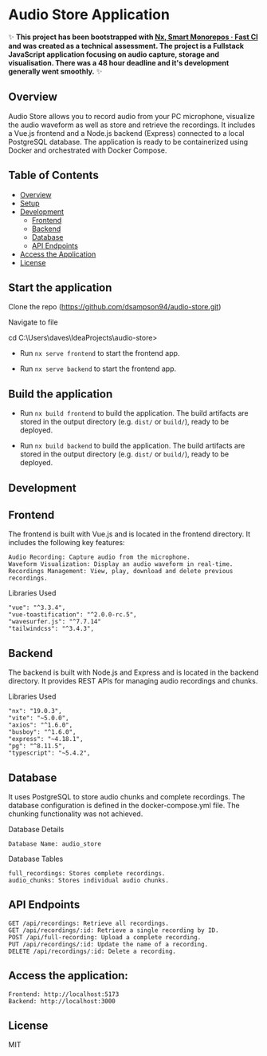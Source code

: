 # Audio Store Application

✨ **This project has been bootstrapped with [Nx, Smart Monorepos · Fast CI](https://nx.dev) and was created as a technical assessment. The project is a Fullstack JavaScript application focusing on audio capture, storage and visualisation. There was a 48 hour deadline and it's development generally went smoothly.** ✨

## Overview

Audio Store allows you to record audio from your PC microphone, visualize the audio waveform as well as store and retrieve the recordings. It includes a Vue.js frontend and a Node.js backend (Express) connected to a local PostgreSQL database. The application is ready to be containerized using Docker and orchestrated with Docker Compose.

## Table of Contents

- [Overview](#overview)
- [Setup](#start-the-application)
- [Development](#development)
  - [Frontend](#frontend)
  - [Backend](#backend)
  - [Database](#database)
  - [API Endpoints](#api-endpoints)
- [Access the Application](#access-the-application)
- [License](#license)

## Start the application

Clone the repo (https://github.com/dsampson94/audio-store.git)

Navigate to file

cd C:\Users\daves\IdeaProjects\audio-store>

- Run `nx serve frontend` to start the frontend app.

- Run `nx serve backend` to start the frontend app.

## Build the application

- Run `nx build frontend` to build the application. The build artifacts are stored in the output directory (e.g. `dist/` or `build/`), ready to be deployed.

- Run `nx build backend` to build the application. The build artifacts are stored in the output directory (e.g. `dist/` or `build/`), ready to be deployed.

## Development

## Frontend

The frontend is built with Vue.js and is located in the frontend directory. It includes the following key features:

    Audio Recording: Capture audio from the microphone.
    Waveform Visualization: Display an audio waveform in real-time.
    Recordings Management: View, play, download and delete previous recordings.

Libraries Used

    "vue": "^3.3.4",
    "vue-toastification": "^2.0.0-rc.5",
    "wavesurfer.js": "^7.7.14"
    "tailwindcss": "^3.4.3",

## Backend

The backend is built with Node.js and Express and is located in the backend directory. It provides REST APIs for managing audio recordings and chunks.

Libraries Used

    "nx": "19.0.3",  
    "vite": "~5.0.0",
    "axios": "^1.6.0",
    "busboy": "^1.6.0",
    "express": "~4.18.1",
    "pg": "^8.11.5",
    "typescript": "~5.4.2",

## Database

It uses PostgreSQL to store audio chunks and complete recordings. The database configuration is defined in the docker-compose.yml file. The chunking functionality was not achieved.

Database Details

    Database Name: audio_store

Database Tables

    full_recordings: Stores complete recordings.
    audio_chunks: Stores individual audio chunks.

## API Endpoints

    GET /api/recordings: Retrieve all recordings.
    GET /api/recordings/:id: Retrieve a single recording by ID.
    POST /api/full-recording: Upload a complete recording.
    PUT /api/recordings/:id: Update the name of a recording.
    DELETE /api/recordings/:id: Delete a recording.

## Access the application:

    Frontend: http://localhost:5173
    Backend: http://localhost:3000

## License

MIT
